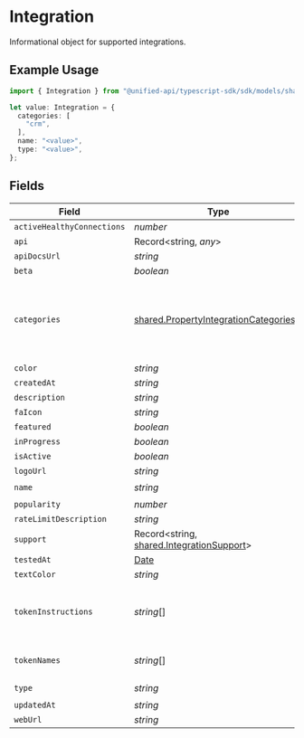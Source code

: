 # Integration

Informational object for supported integrations.

## Example Usage

```typescript
import { Integration } from "@unified-api/typescript-sdk/sdk/models/shared";

let value: Integration = {
  categories: [
    "crm",
  ],
  name: "<value>",
  type: "<value>",
};
```

## Fields

| Field                                                                                                 | Type                                                                                                  | Required                                                                                              | Description                                                                                           |
| ----------------------------------------------------------------------------------------------------- | ----------------------------------------------------------------------------------------------------- | ----------------------------------------------------------------------------------------------------- | ----------------------------------------------------------------------------------------------------- |
| `activeHealthyConnections`                                                                            | *number*                                                                                              | :heavy_minus_sign:                                                                                    | N/A                                                                                                   |
| `api`                                                                                                 | Record<string, *any*>                                                                                 | :heavy_minus_sign:                                                                                    | N/A                                                                                                   |
| `apiDocsUrl`                                                                                          | *string*                                                                                              | :heavy_minus_sign:                                                                                    | N/A                                                                                                   |
| `beta`                                                                                                | *boolean*                                                                                             | :heavy_minus_sign:                                                                                    | N/A                                                                                                   |
| `categories`                                                                                          | [shared.PropertyIntegrationCategories](../../../sdk/models/shared/propertyintegrationcategories.md)[] | :heavy_check_mark:                                                                                    | The categories of support solutions that this integration has                                         |
| `color`                                                                                               | *string*                                                                                              | :heavy_minus_sign:                                                                                    | N/A                                                                                                   |
| `createdAt`                                                                                           | *string*                                                                                              | :heavy_minus_sign:                                                                                    | N/A                                                                                                   |
| `description`                                                                                         | *string*                                                                                              | :heavy_minus_sign:                                                                                    | N/A                                                                                                   |
| `faIcon`                                                                                              | *string*                                                                                              | :heavy_minus_sign:                                                                                    | N/A                                                                                                   |
| `featured`                                                                                            | *boolean*                                                                                             | :heavy_minus_sign:                                                                                    | N/A                                                                                                   |
| `inProgress`                                                                                          | *boolean*                                                                                             | :heavy_minus_sign:                                                                                    | N/A                                                                                                   |
| `isActive`                                                                                            | *boolean*                                                                                             | :heavy_minus_sign:                                                                                    | N/A                                                                                                   |
| `logoUrl`                                                                                             | *string*                                                                                              | :heavy_minus_sign:                                                                                    | N/A                                                                                                   |
| `name`                                                                                                | *string*                                                                                              | :heavy_check_mark:                                                                                    | N/A                                                                                                   |
| `popularity`                                                                                          | *number*                                                                                              | :heavy_minus_sign:                                                                                    | N/A                                                                                                   |
| `rateLimitDescription`                                                                                | *string*                                                                                              | :heavy_minus_sign:                                                                                    | N/A                                                                                                   |
| `support`                                                                                             | Record<string, [shared.IntegrationSupport](../../../sdk/models/shared/integrationsupport.md)>         | :heavy_minus_sign:                                                                                    | N/A                                                                                                   |
| `testedAt`                                                                                            | [Date](https://developer.mozilla.org/en-US/docs/Web/JavaScript/Reference/Global_Objects/Date)         | :heavy_minus_sign:                                                                                    | N/A                                                                                                   |
| `textColor`                                                                                           | *string*                                                                                              | :heavy_minus_sign:                                                                                    | N/A                                                                                                   |
| `tokenInstructions`                                                                                   | *string*[]                                                                                            | :heavy_minus_sign:                                                                                    | instructions for the user on how to find the token/key                                                |
| `tokenNames`                                                                                          | *string*[]                                                                                            | :heavy_minus_sign:                                                                                    | if auth_types = 'token'                                                                               |
| `type`                                                                                                | *string*                                                                                              | :heavy_check_mark:                                                                                    | N/A                                                                                                   |
| `updatedAt`                                                                                           | *string*                                                                                              | :heavy_minus_sign:                                                                                    | N/A                                                                                                   |
| `webUrl`                                                                                              | *string*                                                                                              | :heavy_minus_sign:                                                                                    | N/A                                                                                                   |